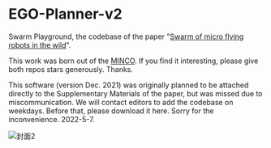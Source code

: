 # EGO-Planner-v2
Swarm Playground, the codebase of the paper "[Swarm of micro flying robots in the wild](https://www.science.org/doi/10.1126/scirobotics.abm5954)".

This work was born out of the [MINCO](https://github.com/ZJU-FAST-Lab/GCOPTER).
If you find it interesting, please give both repos stars generously. Thanks.



This software (version Dec. 2021) was originally planned to be attached directly to the Supplementary Materials of the paper, but was missed due to miscommunication.
We will contact editors to add the codebase on weekdays. Before that, please download it here. Sorry for the inconvenience. 2022-5-7.


![封面2](https://user-images.githubusercontent.com/26641182/167238296-d4f3042d-63e4-41f7-a64e-df4a550eb443.png)
